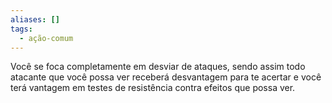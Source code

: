 ```yaml
---
aliases: []
tags:
  - ação-comum
---
```


Você se foca completamente em desviar de ataques, sendo assim todo atacante que você possa ver receberá desvantagem para te acertar e você terá vantagem em testes de resistência contra efeitos que possa ver.